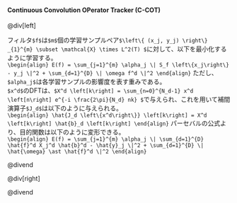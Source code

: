 #### Continuous Convolution OPerator Tracker (C-COT)

@div[left]

フィルタ`$f$`は`$m$`個の学習サンプルペア`$\left\{ (x_j, y_j) \right\} _{1}^{m} \subset \mathcal{X} \times L^2(T) $`に対して、以下を最小化するように学習する。<br>
`\begin{align} E(f) = \sum_{j=1}^{m} \alpha_j \| S_f \left\{x_j\right\} - y_j \|^2 + \sum_{d=1}^{D} \| \omega f^d \|^2 \end{align}`
ただし、`$alpha_j$`は各学習サンプルの影響度を表す重みである。<br>
`$x^d$`のDFTは、`$X^d \left[k\right] = \sum_{n=0}^{N_d-1} x^d \left[n\right] e^{-i \frac{2\pi}{N_d} nk} $`で与えられ、これを用いて補間演算子`$J_d$`は以下のように与えられる。<br>
`\begin{align} \hat{J_d \left\{x^d\right\}} \left[k\right] = X^d \left[k\right] \hat{b}_d \left[k\right] \end{align}`
パーセバルの公式より、目的関数は以下のように変形できる。<br>
`\begin{align} E(f) = \sum_{j=1}^{m} \alpha_j \| \sum_{d=1}^{D} \hat{f}^d X_j^d \hat{b}^d - \hat{y}_j \|^2 + \sum_{d=1}^{D} \| \hat{\omega} \ast \hat{f}^d \|^2 \end{align}`

@divend

@div[right]

@divend